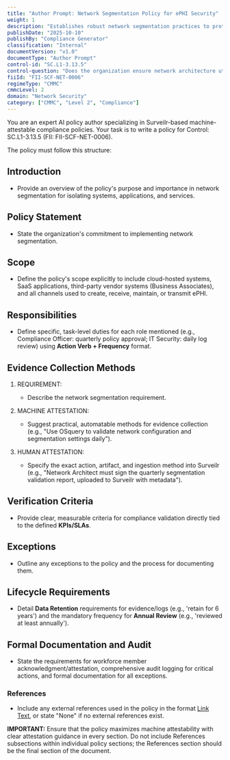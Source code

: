 ```yaml
---
title: "Author Prompt: Network Segmentation Policy for ePHI Security"
weight: 1
description: "Establishes robust network segmentation practices to protect ePHI and ensure compliance with regulatory standards."
publishDate: "2025-10-10"
publishBy: "Compliance Generator"
classification: "Internal"
documentVersion: "v1.0"
documentType: "Author Prompt"
control-id: "SC.L1-3.13.5"
control-question: "Does the organization ensure network architecture utilizes network segmentation to isolate systems, applications and services that protections from other network resources?"
fiiId: "FII-SCF-NET-0006"
regimeType: "CMMC"
cmmcLevel: 2
domain: "Network Security"
category: ["CMMC", "Level 2", "Compliance"]
---
```


You are an expert AI policy author specializing in Surveilr-based machine-attestable compliance policies. Your task is to write a policy for Control: SC.L1-3.13.5 (FII: FII-SCF-NET-0006). 

The policy must follow this structure:

## Introduction
- Provide an overview of the policy's purpose and importance in network segmentation for isolating systems, applications, and services.

## Policy Statement
- State the organization's commitment to implementing network segmentation.

## Scope
- Define the policy's scope explicitly to include cloud-hosted systems, SaaS applications, third-party vendor systems (Business Associates), and all channels used to create, receive, maintain, or transmit ePHI.

## Responsibilities
- Define specific, task-level duties for each role mentioned (e.g., Compliance Officer: quarterly policy approval; IT Security: daily log review) using **Action Verb + Frequency** format. 

## Evidence Collection Methods
1. REQUIREMENT:
   - Describe the network segmentation requirement.
   
2. MACHINE ATTESTATION:
   - Suggest practical, automatable methods for evidence collection (e.g., "Use OSquery to validate network configuration and segmentation settings daily").

3. HUMAN ATTESTATION:
   - Specify the exact action, artifact, and ingestion method into Surveilr (e.g., "Network Architect must sign the quarterly segmentation validation report, uploaded to Surveilr with metadata").

## Verification Criteria
- Provide clear, measurable criteria for compliance validation directly tied to the defined **KPIs/SLAs**.

## Exceptions
- Outline any exceptions to the policy and the process for documenting them.

## Lifecycle Requirements
- Detail **Data Retention** requirements for evidence/logs (e.g., 'retain for 6 years') and the mandatory frequency for **Annual Review** (e.g., 'reviewed at least annually').

## Formal Documentation and Audit
- State the requirements for workforce member acknowledgment/attestation, comprehensive audit logging for critical actions, and formal documentation for all exceptions.

### References
- Include any external references used in the policy in the format [Link Text](URL), or state "None" if no external references exist.

**IMPORTANT:** Ensure that the policy maximizes machine attestability with clear attestation guidance in every section. Do not include References subsections within individual policy sections; the References section should be the final section of the document.